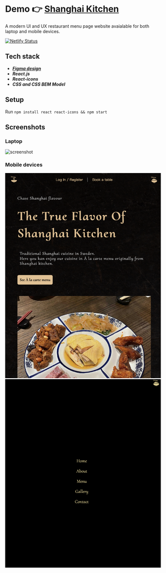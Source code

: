 # Demo 👉 [Shanghai Kitchen](https://shanghai-kitchen.netlify.app)

A modern UI and UX restaurant menu page website avaialable for both laptop and mobile devices. 


[![Netlify Status](https://api.netlify.com/api/v1/badges/04874db7-a6a1-42bb-9732-39bab5210afa/deploy-status)](https://app.netlify.com/sites/shanghai-kitchen/deploys)


## Tech stack 
- ***[Figma design](https://www.figma.com/file/qIeq8wljpCaJMLX3XybvDz/Shanghai-kitchen?node-id=0%3A1&t=bTJGZ5iUC4yx9Bcr-0)***
- ***React.js***
- ***React-icons***
- ***CSS and CSS BEM Model***

## Setup
Run `npm install react react-icons && npm start`

## Screenshots
### Laptop 
![screenshot](./screenshots/1.png)
### Mobile devices
![screenshot](./screenshots/2.png)
![screenshot](./screenshots/3.png)
